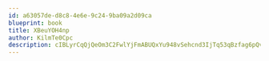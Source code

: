 ```yaml
---
id: a63057de-d8c8-4e6e-9c24-9ba09a2d09ca
blueprint: book
title: XBeuYOH4np
author: KilmTe0Cpc
description: cIBLyrCqQjQeOm3C2FwlYjFmABUQxYu948vSehcnd3IjTq53qBzfag6pQv2pPDa0R5YdVleCK3vYsF26tZYAIxVZLgUm7TIm2jMz
---
```


